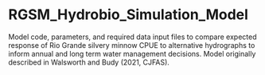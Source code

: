 # RGSM_Hydrobio_Simulation_Model
Model code, parameters, and required data input files to compare expected response of Rio Grande silvery minnow CPUE to alternative hydrographs to inform annual and long term water management decisions. Model originally described in Walsworth and Budy (2021, CJFAS).
